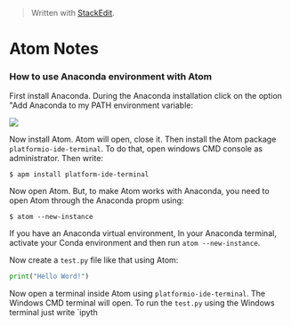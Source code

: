 > Written with [StackEdit](https://stackedit.io/).
# Atom Notes

### How to use Anaconda environment with Atom

First install Anaconda. During the Anaconda installation click on the option "Add Anaconda to my PATH environment variable:

![](https://cdn-images-1.medium.com/max/640/1*7a9zVyGP3iMXu9aB4e_Vhw.png)

Now install Atom. Atom will open, close it. Then install the Atom package  `platformio-ide-terminal`. To do that, open windows CMD console as administrator. Then write:
```
$ apm install platform-ide-terminal
```
Now open Atom. But, to make Atom works with Anaconda, you need to open Atom through the Anaconda propm using:

```
$ atom --new-instance
```

If you have an Anaconda virtual environment, In your Anaconda terminal, activate your Conda environment and then run `atom --new-instance`.

Now create a `test.py` file like that using Atom:
```python
print("Hello Word!")
```
Now open a terminal inside Atom using `platformio-ide-terminal`. The Windows CMD terminal will open. To run the `test.py` using the Windows terminal just write `ipyth 

<!--stackedit_data:
eyJoaXN0b3J5IjpbLTE3MjE2NDk0MDJdfQ==
-->